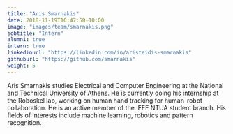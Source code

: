 ```yaml
---
title: "Aris Smarnakis"
date: 2018-11-19T10:47:58+10:00
image: "images/team/smarnakis.png"
jobtitle: "Intern"
alumni: true
intern: true
linkedinurl: "https://linkedin.com/in/aristeidis-smarnakis"
githuburl: "https://github.com/smarnakis"
weight: 5
---
```

Aris Smarnakis studies Electrical and Computer Engineering at the National and Technical University of Athens. He is currently doing his internship at the Roboskel lab, working on human hand tracking for human-robot collaboration. He is an active member of the IEEE NTUA student branch. His fields of interests include machine learning, robotics and pattern recognition.
